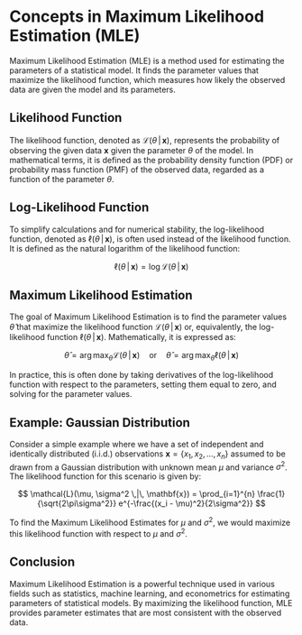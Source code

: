 # Concepts in Maximum Likelihood Estimation (MLE)

Maximum Likelihood Estimation (MLE) is a method used for estimating the parameters of a statistical model. It finds the parameter values that maximize the likelihood function, which measures how likely the observed data are given the model and its parameters.

## Likelihood Function

The likelihood function, denoted as $\mathcal{L}(\theta \,|\, \mathbf{x})$, represents the probability of observing the given data $\mathbf{x}$ given the parameter $\theta$ of the model. In mathematical terms, it is defined as the probability density function (PDF) or probability mass function (PMF) of the observed data, regarded as a function of the parameter $\theta$.

## Log-Likelihood Function

To simplify calculations and for numerical stability, the log-likelihood function, denoted as $\ell(\theta \,|\, \mathbf{x})$, is often used instead of the likelihood function. It is defined as the natural logarithm of the likelihood function:

$$
\ell(\theta \,|\, \mathbf{x}) = \log \mathcal{L}(\theta \,|\, \mathbf{x})
$$

## Maximum Likelihood Estimation

The goal of Maximum Likelihood Estimation is to find the parameter values $\hat{\theta}$ that maximize the likelihood function $\mathcal{L}(\theta \,|\, \mathbf{x})$ or, equivalently, the log-likelihood function $\ell(\theta \,|\, \mathbf{x})$. Mathematically, it is expressed as:

$$
\hat{\theta} = \arg\max_{\theta} \mathcal{L}(\theta \,|\, \mathbf{x}) \quad \text{or} \quad \hat{\theta} = \arg\max_{\theta} \ell(\theta \,|\, \mathbf{x})
$$

In practice, this is often done by taking derivatives of the log-likelihood function with respect to the parameters, setting them equal to zero, and solving for the parameter values.

## Example: Gaussian Distribution

Consider a simple example where we have a set of independent and identically distributed (i.i.d.) observations $\mathbf{x} = \{x_1, x_2, \ldots, x_n\}$ assumed to be drawn from a Gaussian distribution with unknown mean $\mu$ and variance $\sigma^2$. The likelihood function for this scenario is given by:

$$
\mathcal{L}(\mu, \sigma^2 \,|\, \mathbf{x}) = \prod_{i=1}^{n} \frac{1}{\sqrt{2\pi\sigma^2}} e^{-\frac{(x_i - \mu)^2}{2\sigma^2}}
$$

To find the Maximum Likelihood Estimates for $\mu$ and $\sigma^2$, we would maximize this likelihood function with respect to $\mu$ and $\sigma^2$.

## Conclusion

Maximum Likelihood Estimation is a powerful technique used in various fields such as statistics, machine learning, and econometrics for estimating parameters of statistical models. By maximizing the likelihood function, MLE provides parameter estimates that are most consistent with the observed data.

